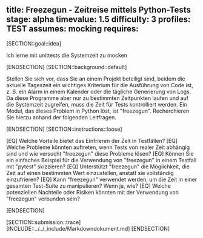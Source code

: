 title: Freezegun - Zeitreise mittels Python-Tests
stage: alpha
timevalue: 1.5
difficulty: 3
profiles: TEST
assumes: mocking
requires:
---
[SECTION::goal::idea]

Ich lerne mit unittests die Systemzeit zu mocken

[ENDSECTION]
[SECTION::background::default]

Stellen Sie sich vor, dass Sie an einem Projekt beteiligt sind, beidem die aktuelle Tageszeit ein
wichtiges Kriterium für die Ausführung von Code ist, z. B. ein Alarm in einem Kalender oder die
tägliche Generierung von Logs.
Da diese Programme aber nur zu bestimmten Zeitpunkten laufen und auf die Systemzeit zugreifen, muss
die Zeit für Tests kontrolliert werden.
Ein Modul, das dieses Problem in Python löst, ist "freezegun".
Recherchieren Sie hierzu anhand der folgenden Leitfragen.

[ENDSECTION]
[SECTION::instructions::loose]

[EQ] Welche Vorteile bietet das Einfrieren der Zeit in Testfällen?
[EQ] Welche Probleme könnten auftreten, wenn Tests von realer Zeit abhängig sind und wie versucht
   "freezegun" diese Probleme lösen?
[EQ] Können Sie ein einfaches Beispiel für die Verwendung von "freezegun" in einem Testfall mit
   "pytest" skizzieren?
[EQ] Unterstützt "freezegun" die Möglichkeit, die Zeit auf einen bestimmten Wert einzustellen, anstatt
   sie vollständig einzufrieren?
[EQ] Kann "freezegun" verwendet werden, um die Zeit in einer gesamten Test-Suite zu manipulieren? Wenn
   ja, wie?
[EQ] Welche potenziellen Nachteile oder Risiken könnten mit der Verwendung von "freezegun" verbunden
   sein?

[ENDSECTION]

[SECTION::submission::trace]
[INCLUDE::../../_include/Markdowndokument.md]
[ENDSECTION]
